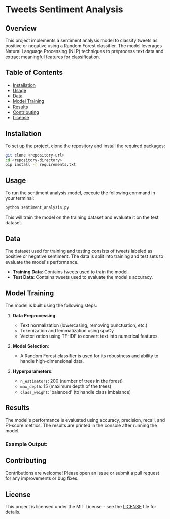 # Tweets Sentiment Analysis

## Overview
This project implements a sentiment analysis model to classify tweets as positive or negative using a Random Forest classifier. The model leverages Natural Language Processing (NLP) techniques to preprocess text data and extract meaningful features for classification.

## Table of Contents
- [Installation](#installation)
- [Usage](#usage)
- [Data](#data)
- [Model Training](#model-training)
- [Results](#results)
- [Contributing](#contributing)
- [License](#license)

## Installation
To set up the project, clone the repository and install the required packages:

```bash
git clone <repository-url>
cd <repository-directory>
pip install -r requirements.txt
```

## Usage
To run the sentiment analysis model, execute the following command in your terminal:

```bash
python sentiment_analysis.py
```

This will train the model on the training dataset and evaluate it on the test dataset.

## Data
The dataset used for training and testing consists of tweets labeled as positive or negative sentiment. The data is split into training and test sets to evaluate the model's performance.

- **Training Data**: Contains tweets used to train the model.
- **Test Data**: Contains tweets used to evaluate the model's accuracy.

## Model Training
The model is built using the following steps:

1. **Data Preprocessing**: 
   - Text normalization (lowercasing, removing punctuation, etc.)
   - Tokenization and lemmatization using spaCy
   - Vectorization using TF-IDF to convert text into numerical features.

2. **Model Selection**: 
   - A Random Forest classifier is used for its robustness and ability to handle high-dimensional data.

3. **Hyperparameters**:
   - `n_estimators`: 200 (number of trees in the forest)
   - `max_depth`: 15 (maximum depth of the trees)
   - `class_weight`: 'balanced' (to handle class imbalance)

## Results
The model's performance is evaluated using accuracy, precision, recall, and F1-score metrics. The results are printed in the console after running the model.

### Example Output:

## Contributing
Contributions are welcome! Please open an issue or submit a pull request for any improvements or bug fixes.

## License
This project is licensed under the MIT License - see the [LICENSE](LICENSE) file for details.
